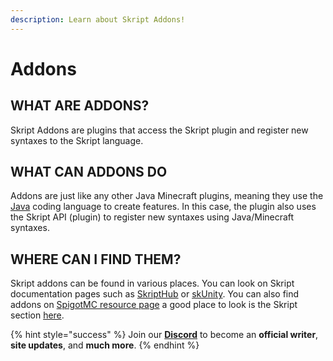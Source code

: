 ```yaml
---
description: Learn about Skript Addons!
---
```


# Addons

## **WHAT ARE ADDONS?**

Skript Addons are plugins that access the Skript plugin and register new syntaxes to the Skript language.

## **WHAT CAN ADDONS DO**

Addons are just like any other Java Minecraft plugins, meaning they use the [Java](https://en.m.wikipedia.org/wiki/Java_(programming_language)) coding language to create features. In this case, the plugin also uses the Skript API (plugin) to register new syntaxes using Java/Minecraft syntaxes.

## **WHERE CAN I FIND THEM?**

Skript addons can be found in various places. You can look on Skript documentation pages such as [SkriptHub](https://skripthub.net) or [skUnity](https://skunity.com). You can also find addons on [SpigotMC resource page](https://www.spigotmc.org) a good place to look is the Skript section [here](https://www.spigotmc.org/resources/categories/skript.25/).

{% hint style="success" %}
Join our [**Discord**](https://discord.gg/TYhH5bK) to become an **official writer**, **site updates**, and **much more**.
{% endhint %}
